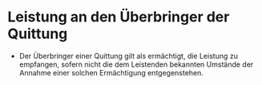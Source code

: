 # Leistung an den Überbringer der Quittung

- Der Überbringer einer Quittung gilt als ermächtigt, die Leistung zu empfangen, sofern nicht die dem Leistenden bekannten Umstände der Annahme einer solchen Ermächtigung entgegenstehen.

